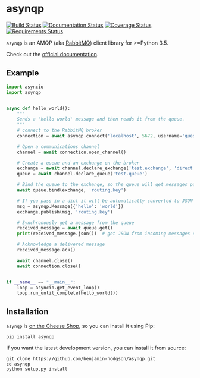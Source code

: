 asynqp
======

[![Build Status](https://travis-ci.org/benjamin-hodgson/asynqp.svg?branch=master)](https://travis-ci.org/benjamin-hodgson/asynqp)
[![Documentation Status](https://readthedocs.org/projects/asynqp/badge/?version=v0.4)](https://readthedocs.org/projects/asynqp/?badge=v0.4)
[![Coverage Status](https://coveralls.io/repos/benjamin-hodgson/asynqp/badge.svg?branch=master&service=github)](https://coveralls.io/github/benjamin-hodgson/asynqp?branch=master)
[![Requirements Status](https://requires.io/github/benjamin-hodgson/asynqp/requirements.svg?branch=master)](https://requires.io/github/benjamin-hodgson/asynqp/requirements/?branch=master)

`asynqp` is an AMQP (aka [RabbitMQ](rabbitmq.com)) client library for >=Python 3.5.

Check out the [official documentation](http://asynqp.readthedocs.org/).


Example
-------

```python
import asyncio
import asynqp


async def hello_world():
    """
    Sends a 'hello world' message and then reads it from the queue.
    """
    # connect to the RabbitMQ broker
    connection = await asynqp.connect('localhost', 5672, username='guest', password='guest')

    # Open a communications channel
    channel = await connection.open_channel()

    # Create a queue and an exchange on the broker
    exchange = await channel.declare_exchange('test.exchange', 'direct')
    queue = await channel.declare_queue('test.queue')

    # Bind the queue to the exchange, so the queue will get messages published to the exchange
    await queue.bind(exchange, 'routing.key')

    # If you pass in a dict it will be automatically converted to JSON
    msg = asynqp.Message({'hello': 'world'})
    exchange.publish(msg, 'routing.key')

    # Synchronously get a message from the queue
    received_message = await queue.get()
    print(received_message.json())  # get JSON from incoming messages easily

    # Acknowledge a delivered message
    received_message.ack()

    await channel.close()
    await connection.close()


if __name__ == "__main__":
    loop = asyncio.get_event_loop()
    loop.run_until_complete(hello_world())
```


Installation
------------

`asynqp` is [on the Cheese Shop](https://pypi.python.org/pypi/asynqp), so you can install it using Pip:
```
pip install asynqp
```

If you want the latest development version, you can install it from source:
```
git clone https://github.com/benjamin-hodgson/asynqp.git
cd asynqp
python setup.py install
```
